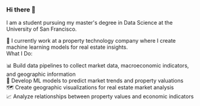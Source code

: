 ### Hi there 👋

I am a student pursuing my master's degree in Data Science at the University of San Francisco.

🏢 I currently work at a property technology company where I create machine learning models for real estate insights.
<br />
What I Do:

📊 Build data pipelines to collect market data, macroeconomic indicators, and geographic information
<br />
🤖 Develop ML models to predict market trends and property valuations
<br />
🗺️ Create geographic visualizations for real estate market analysis
<br />
📈 Analyze relationships between property values and economic indicators
<br />

<!--
**bennysun1/bennysun1** is a ✨ _special_ ✨ repository because its `README.md` (this file) appears on your GitHub profile.

Here are some ideas to get you started:

- 🔭 I’m currently working on ...
- 🌱 I’m currently learning ...
- 👯 I’m looking to collaborate on ...
- 🤔 I’m looking for help with ...
- 💬 Ask me about ...
- 📫 How to reach me: ...
- 😄 Pronouns: ...
- ⚡ Fun fact: ...
-->

